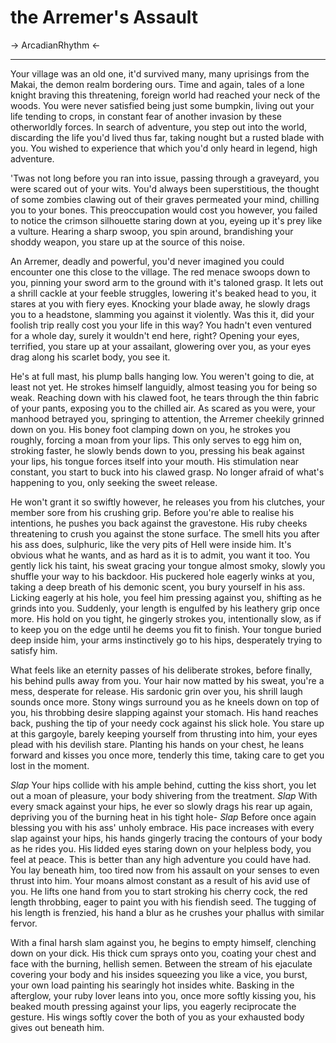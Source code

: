 # the Arremer's Assault
-> ArcadianRhythm <-
***
Your village was an old one, it'd survived many, many uprisings from the Makai, the demon realm bordering ours. Time and again, tales of a lone knight braving this threatening, foreign world had reached your neck of the woods. You were never satisfied being just some bumpkin, living out your life tending to crops, in constant fear of another invasion by these otherworldly forces. In search of adventure, you step out into the world, discarding the life you'd lived thus far, taking nought but a rusted blade with you. You wished to experience that which you'd only heard in legend, high adventure.

'Twas not long before you ran into issue, passing through a graveyard, you were scared out of your wits. You'd always been superstitious, the thought of some zombies clawing out of their graves permeated your mind, chilling you to your bones. This preoccupation would cost you however, you failed to notice the crimson silhouette staring down at you, eyeing up it's prey like a vulture. Hearing a sharp swoop, you spin around, brandishing your shoddy weapon, you stare up at the source of this noise.

An Arremer, deadly and powerful, you'd never imagined you could encounter one this close to the village. The red menace swoops down to you, pinning your sword arm to the ground with it's taloned grasp. It lets out a shrill cackle at your feeble struggles, lowering it's beaked head to you, it stares at you with fiery eyes. Knocking your blade away, he slowly drags you to a headstone, slamming you against it violently. Was this it, did your foolish trip really cost you your life in this way? You hadn't even ventured for a whole day, surely it wouldn't end here, right? Opening your eyes, terrified, you stare up at your assailant, glowering over you, as your eyes drag along his scarlet body, you see it. 

He's at full mast, his plump balls hanging low. You weren't going to die, at least not yet. He strokes himself languidly, almost teasing you for being so weak. Reaching down with his clawed foot, he tears through the thin fabric of your pants, exposing you to the chilled air. As scared as you were, your manhood betrayed you, springing to attention, the Arremer cheekily grinned down on you. His boney foot clamping down on you, he strokes you roughly, forcing a moan from your lips. This only serves to egg him on, stroking faster, he slowly bends down to you, pressing his beak against your lips, his tongue forces itself into your mouth. His stimulation near constant, you start to buck into his clawed grasp. No longer afraid of what's happening to you, only seeking the sweet release.

He won't grant it so swiftly however, he releases you from his clutches, your member sore from his crushing grip. Before you're able to realise his intentions, he pushes you back against the gravestone. His ruby cheeks threatening to crush you against the stone surface. The smell hits you after his ass does, sulphuric, like the very pits of Hell were inside him. It's obvious what he wants, and as hard as it is to admit, you want it too. You gently lick his taint, his sweat gracing your tongue almost smoky, slowly you shuffle your way to his backdoor. His puckered hole eagerly winks at you, taking a deep breath of his demonic scent, you bury yourself in his ass. Licking eagerly at his hole, you feel him pressing against you, shifting as he grinds into you. Suddenly, your length is engulfed by his leathery grip once more. His hold on you tight, he gingerly strokes you, intentionally slow, as if to keep you on the edge until he deems you fit to finish. Your tongue buried deep inside him, your arms instinctively go to his hips, desperately trying to satisfy him. 

What feels like an eternity passes of his deliberate strokes, before finally, his behind pulls away from you. Your hair now matted by his sweat, you're a mess, desperate for release. His sardonic grin over you, his shrill laugh sounds once more. Stony wings surround you as he kneels down on top of you, his throbbing desire slapping against your stomach. His hand reaches back, pushing the tip of your needy cock against his slick hole. You stare up at this gargoyle, barely keeping yourself from thrusting into him, your eyes plead with his devilish stare. Planting his hands on your chest, he leans forward and kisses you once more, tenderly this time, taking care to get you lost in the moment. 

*Slap* Your hips collide with his ample behind, cutting the kiss short, you let out a moan of pleasure, your body shivering from the treatment. *Slap* With every smack against your hips, he ever so slowly drags his rear up again, depriving you of the burning heat in his tight hole- *Slap* Before once again blessing you with his ass' unholy embrace. His pace increases with every slap against your hips, his hands gingerly tracing the contours of your body as he rides you. His lidded eyes staring down on your helpless body, you feel at peace. This is better than any high adventure you could have had. You lay beneath him, too tired now from his assault on your senses to even thrust into him. Your moans almost constant as a result of his avid use of you. He lifts one hand from you to start stroking his cherry cock, the red length throbbing, eager to paint you with his fiendish seed. The tugging of his length is frenzied, his hand a blur as he crushes your phallus with similar fervor. 

With a final harsh slam against you, he begins to empty himself, clenching down on your dick. His thick cum sprays onto you, coating your chest and face with the burning, hellish semen. Between the stream of his ejaculate covering your body and his insides squeezing you like a vice, you burst, your own load painting his searingly hot insides white. Basking in the afterglow, your ruby lover leans into you, once more softly kissing you, his beaked mouth pressing against your lips, you eagerly reciprocate the gesture. His wings softly cover the both of you as your exhausted body gives out beneath him.
